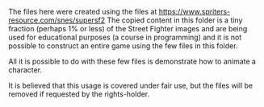 The files here were created using the files at https://www.spriters-resource.com/snes/supersf2
The copied content in this folder is a tiny fraction (perhaps 1% or less) of the Street Fighter
images and are being used for educational purposes (a course in programming) and it is
not possible to construct an entire game using the few files in this folder.

All it is possible to do with these few files is demonstrate how to animate a character.

It is believed that this usage is covered under fair use, but the files will be removed if
requested by the rights-holder.

